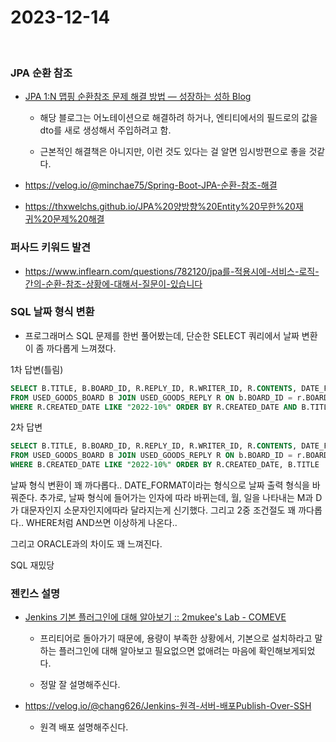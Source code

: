 # 2023-12-14

<br>

### JPA 순환 참조

- [JPA 1:N 맵핑 순환참조 문제 해결 방법 — 성장하는 성하 Blog](https://ksh-coding.tistory.com/38)
  
  - 해당 블로그는 어노테이션으로 해결하려 하거나, 엔티티에서의 필드로의 값을 dto를 새로 생성해서 주입하려고 함.
  
  - 근본적인 해결책은 아니지만, 이런 것도 있다는 걸 알면 임시방편으로 좋을 것같다.

- https://velog.io/@minchae75/Spring-Boot-JPA-순환-참조-해결

- https://thxwelchs.github.io/JPA%20양방향%20Entity%20무한%20재귀%20문제%20해결

### 퍼사드 키워드 발견

- https://www.inflearn.com/questions/782120/jpa를-적용시에-서비스-로직-간의-순환-참조-상황에-대해서-질문이-있습니다

### SQL 날짜 형식 변환

- 프로그래머스 SQL 문제를 한번 풀어봤는데, 단순한 SELECT 쿼리에서 날짜 변환이 좀 까다롭게 느껴졌다.

1차 답변(틀림)

```sql
SELECT B.TITLE, B.BOARD_ID, R.REPLY_ID, R.WRITER_ID, R.CONTENTS, DATE_FORMAT(R.CREATED_DATE, "%Y-%m-%d") AS CREATED_DATE
FROM USED_GOODS_BOARD B JOIN USED_GOODS_REPLY R ON b.BOARD_ID = r.BOARD_ID
WHERE R.CREATED_DATE LIKE "2022-10%" ORDER BY R.CREATED_DATE AND B.TITLE
```

2차 답변

```sql
SELECT B.TITLE, B.BOARD_ID, R.REPLY_ID, R.WRITER_ID, R.CONTENTS, DATE_FORMAT(R.CREATED_DATE, "%Y-%m-%d") AS CREATED_DATE
FROM USED_GOODS_BOARD B JOIN USED_GOODS_REPLY R ON b.BOARD_ID = r.BOARD_ID
WHERE B.CREATED_DATE LIKE "2022-10%" ORDER BY R.CREATED_DATE, B.TITLE
```

날짜 형식 변환이 꽤 까다롭다..
DATE_FORMAT이라는 형식으로 날짜 출력 형식을 바꿔준다.
추가로, 날짜 형식에 들어가는 인자에 따라 바뀌는데, 월, 일을 나타내는 M과 D가 대문자인지 소문자인지에따라 달라지는게 신기했다.
그리고 2중 조건절도 꽤 까다롭다.. WHERE처럼 AND쓰면 이상하게 나온다..

그리고 ORACLE과의 차이도 꽤 느껴진다. 

SQL 재밌당



### 젠킨스 설명

- [Jenkins 기본 플러그인에 대해 알아보기 :: 2mukee's Lab - COMEVE](https://2mukee.tistory.com/244)
  
  - 프리티어로 돌아가기 때문에, 용량이 부족한 상황에서, 기본으로 설치하라고 말하는 플러그인에 대해 알아보고 필요없으면 없애려는 마음에 확인해보게되었다.
  
  - 정말 잘 설명해주신다.

- https://velog.io/@chang626/Jenkins-원격-서버-배포Publish-Over-SSH
  
  - 원격 배포 설명해주신다.
